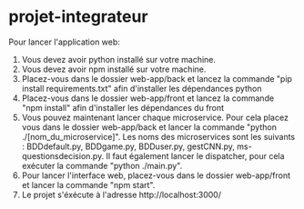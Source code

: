 # projet-integrateur

Pour lancer l'application web:
1) Vous devez avoir python installé sur votre machine.
2) Vous devez avoir npm installé sur votre machine.
3) Placez-vous dans le dossier web-app/back et lancez la commande "pip install requirements.txt" afin d'installer les dépendances python
4) Placez-vous dans le dossier web-app/front et lancez la commande "npm install" afin d'installer les dépendances du front
5) Vous pouvez maintenant lancer chaque microservice. Pour cela placez vous dans le dossier web-app/back et lancer la commande "python ./[nom_du_microservice]". Les noms des microservices sont les suivants : BDDdefault.py, BDDgame.py, BDDuser.py, gestCNN.py, ms-questionsdecision.py. Il faut également lancer le dispatcher, pour cela exécuter la commande "python ./main.py".
6) Pour lancer l'interface web, placez-vous dans le dossier web-app/front et lancer la commande "npm start".
7) Le projet s'éxécute à l'adresse http://localhost:3000/